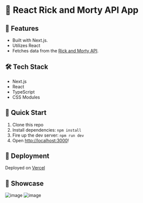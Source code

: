 # 🚀 React Rick and Morty API App


## 🌟 Features

- Built with Next.js.
- Utilizes React
- Fetches data from the [Rick and Morty API](https://rickandmortyapi.com/documentation/).


## 🛠️ Tech Stack

- Next.js
- React
- TypeScript
- CSS Modules


## 🏁 Quick Start

1. Clone this repo
2. Install dependencies: `npm install`
3. Fire up the dev server: `npm run dev`
4. Open [http://localhost:3000](http://localhost:3000)!


## 🚀 Deployment

Deployed on [Vercel](https://react-zadanie-ba9ml3zwg-peter115342s-projects.vercel.app/)



## 📸 Showcase

![image](https://github.com/user-attachments/assets/f213de86-f1e1-40a9-911d-5fde4692c4c0)
![image](https://github.com/user-attachments/assets/f6992abc-f538-41eb-bd90-84e58f191004)
